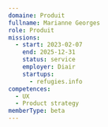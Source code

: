 ```yaml
---
domaine: Produit
fullname: Marianne Georges
role: Produit
missions:
  - start: 2023-02-07
    end: 2025-12-31
    status: service
    employer: Diair
    startups:
      - refugies.info
competences:
  - UX
  - Product strategy
memberType: beta
---
```

